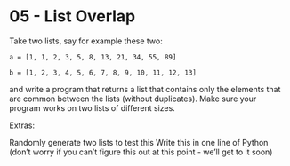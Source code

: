 
# 05 - List Overlap

Take two lists, say for example these two:

  `a = [1, 1, 2, 3, 5, 8, 13, 21, 34, 55, 89]`

  `b = [1, 2, 3, 4, 5, 6, 7, 8, 9, 10, 11, 12, 13]`

and write a program that returns a list that contains only the elements that are common between the lists (without duplicates). Make sure your program works on two lists of different sizes.

Extras:

Randomly generate two lists to test this
Write this in one line of Python (don’t worry if you can’t figure this out at this point - we’ll get to it soon)
